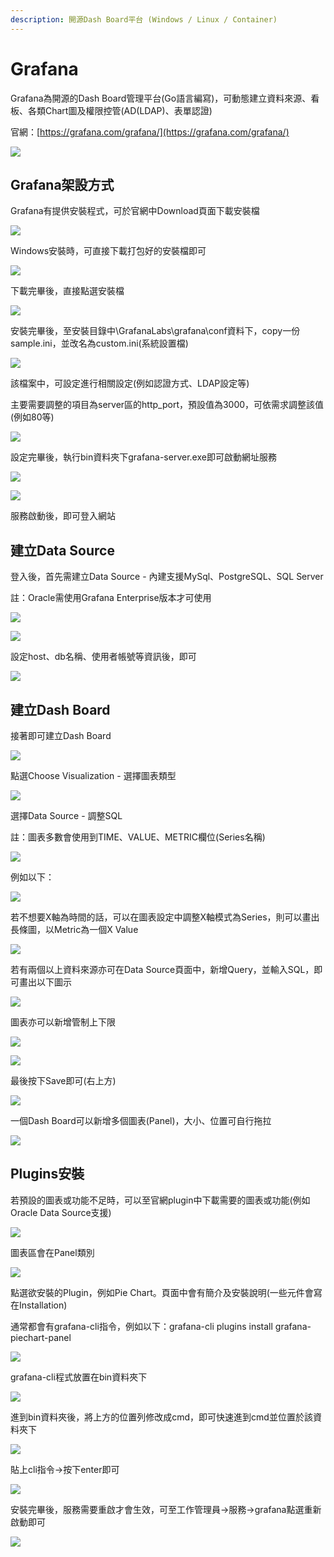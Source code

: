 ```yaml
---
description: 開源Dash Board平台 (Windows / Linux / Container)
---
```


# Grafana

Grafana為開源的Dash Board管理平台\(Go語言編寫\)，可動態建立資料來源、看板、各類Chart圖及權限控管\(AD\(LDAP\)、表單認證\)

官網：[https://grafana.com/grafana/](https://grafana.com/grafana/)

![](../.gitbook/assets/image%20%28185%29.png)

## Grafana架設方式

Grafana有提供安裝程式，可於官網中Download頁面下載安裝檔

![](../.gitbook/assets/image%20%28432%29.png)

Windows安裝時，可直接下載打包好的安裝檔即可

![](../.gitbook/assets/image%20%28273%29.png)

下載完畢後，直接點選安裝檔

![](../.gitbook/assets/image%20%28356%29.png)

安裝完畢後，至安裝目錄中\GrafanaLabs\grafana\conf資料下，copy一份sample.ini，並改名為custom.ini\(系統設置檔\)

![](../.gitbook/assets/image%20%2813%29.png)

該檔案中，可設定進行相關設定\(例如認證方式、LDAP設定等\)

主要需要調整的項目為server區的http\_port，預設值為3000，可依需求調整該值\(例如80等\)

![](../.gitbook/assets/image%20%28140%29.png)

設定完畢後，執行bin資料夾下grafana-server.exe即可啟動網址服務

![](../.gitbook/assets/image%20%2863%29.png)

![](../.gitbook/assets/image%20%28227%29.png)

服務啟動後，即可登入網站

## 建立Data Source

登入後，首先需建立Data Source - 內建支援MySql、PostgreSQL、SQL Server

註：Oracle需使用Grafana Enterprise版本才可使用

![](../.gitbook/assets/image%20%28246%29.png)

![](../.gitbook/assets/image%20%28193%29.png)

設定host、db名稱、使用者帳號等資訊後，即可

![](../.gitbook/assets/image%20%2827%29.png)

## 建立Dash Board

接著即可建立Dash Board

![](../.gitbook/assets/image%20%28454%29.png)

點選Choose Visualization - 選擇圖表類型

![](../.gitbook/assets/image%20%2882%29.png)

選擇Data Source - 調整SQL

註：圖表多數會使用到TIME、VALUE、METRIC欄位\(Series名稱\)

![](../.gitbook/assets/image%20%28269%29.png)

例如以下：

![](../.gitbook/assets/image%20%2885%29.png)

若不想要X軸為時間的話，可以在圖表設定中調整X軸模式為Series，則可以畫出長條圖，以Metric為一個X Value

![](../.gitbook/assets/image%20%28245%29.png)

若有兩個以上資料來源亦可在Data Source頁面中，新增Query，並輸入SQL，即可畫出以下圖示

![](../.gitbook/assets/image%20%28280%29.png)

圖表亦可以新增管制上下限

![](../.gitbook/assets/image%20%28439%29.png)

![](../.gitbook/assets/image%20%28136%29.png)

最後按下Save即可\(右上方\)

![](../.gitbook/assets/image%20%2836%29.png)

一個Dash Board可以新增多個圖表\(Panel\)，大小、位置可自行拖拉

![](../.gitbook/assets/image%20%28389%29.png)



## Plugins安裝

若預設的圖表或功能不足時，可以至官網plugin中下載需要的圖表或功能\(例如Oracle Data Source支援\)

![](../.gitbook/assets/image%20%28196%29.png)

圖表區會在Panel類別

![](../.gitbook/assets/image%20%28420%29.png)

點選欲安裝的Plugin，例如Pie Chart。頁面中會有簡介及安裝說明\(一些元件會寫在Installation\)

通常都會有grafana-cli指令，例如以下：grafana-cli plugins install grafana-piechart-panel

![](../.gitbook/assets/image%20%28252%29.png)

grafana-cli程式放置在bin資料夾下

![](../.gitbook/assets/image%20%2867%29.png)

進到bin資料夾後，將上方的位置列修改成cmd，即可快速進到cmd並位置於該資料夾下

![](../.gitbook/assets/image%20%28274%29.png)

貼上cli指令→按下enter即可

![](../.gitbook/assets/image%20%2879%29.png)

安裝完畢後，服務需要重啟才會生效，可至工作管理員→服務→grafana點選重新啟動即可

![](../.gitbook/assets/image%20%28440%29.png)

